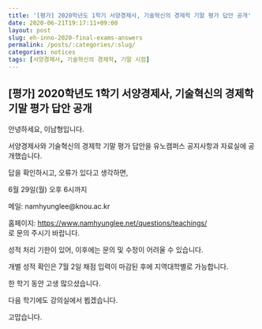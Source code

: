 ```yaml
---
title: '[평가] 2020학년도 1학기 서양경제사, 기술혁신의 경제학 기말 평가 답안 공개'
date: 2020-06-21T19:17:11+09:00
layout: post
slug: eh-inno-2020-final-exams-answers
permalink: /posts/:categories/:slug/
categories: notices
tags: [서양경제사, 기술혁신의 경제학, 기말 시험]
---
```

## [평가] 2020학년도 1학기 서양경제사, 기술혁신의 경제학 기말 평가 답안 공개

<!-- wp:paragraph -->
<p>안녕하세요, 이남형입니다.</p>
<!-- /wp:paragraph -->

<!-- wp:paragraph -->
<p>서양경제사와 기술혁신의 경제학 기말 평가 답안을 유노캠퍼스 공지사항과 자료실에 공개했습니다. </p>
<!-- /wp:paragraph -->

<!-- wp:paragraph -->
<p>답을 확인하시고, 오류가 있다고 생각하면,</p>
<!-- /wp:paragraph -->

<!-- wp:paragraph -->
<p>6월 29일(월) 오후 6시까지 </p>
<!-- /wp:paragraph -->

<!-- wp:paragraph -->
<p>메일: namhyunglee@knou.ac.kr </p>
<!-- /wp:paragraph -->

<!-- wp:paragraph -->
<p>홈페이지: <a href="https://www.namhyunglee.net/questions/teachings/" target="_blank" rel="noreferrer noopener">https://www.namhyunglee.net/questions/teachings/</a><br>로 문의 주시기 바랍니다.</p>
<!-- /wp:paragraph -->

<!-- wp:paragraph -->
<p>성적 처리 기한이 있어, 이후에는 문의 및 수정이 어려울 수 있습니다.</p>
<!-- /wp:paragraph -->

<!-- wp:paragraph -->
<p>개별 성적 확인은 7월 2일 채점 입력이 마감된 후에 지역대학별로 가능합니다.</p>
<!-- /wp:paragraph -->

<!-- wp:paragraph -->
<p>한 학기 동안 고생 많으셨습니다.</p>
<!-- /wp:paragraph -->

<!-- wp:paragraph -->
<p>다음 학기에도 강의실에서 뵙겠습니다.</p>
<!-- /wp:paragraph -->

<!-- wp:paragraph -->
<p>고맙습니다.</p>
<!-- /wp:paragraph -->
